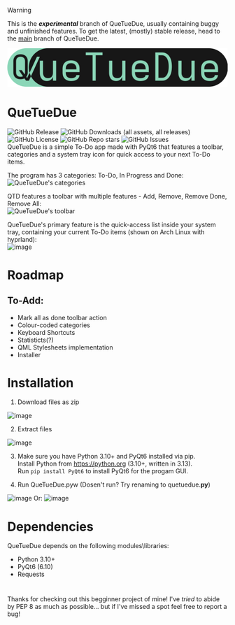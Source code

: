 > [!Warning]
>This is the **_experimental_** branch of QueTueDue, usually containing buggy and unfinished features. To get the latest, (mostly) stable release, head to the [main](https://www.github.com/nophoria/QueTueDue/tree/main) branch of QueTueDue.

![Full-Logo](assets/icons/logo-full.png)
# QueTueDue

![GitHub Release](https://img.shields.io/github/v/release/nophoria/QueTueDue?include_prereleases)
![GitHub Downloads (all assets, all releases)](https://img.shields.io/github/downloads/nophoria/QueTueDue/total)
![GitHub License](https://img.shields.io/github/license/nophoria/QueTueDue)
![GitHub Repo stars](https://img.shields.io/github/stars/nophoria/QueTueDue)
![GitHub Issues](https://img.shields.io/github/issues/nophoria/QueTueDue)
<br>QueTueDue is a simple To-Do app made with PyQt6 that features a toolbar, categories and a system tray icon for quick access to your next To-Do items.

The program has 3 categories: To-Do, In Progress and Done:
<br><img width="1384" height="250" alt="QueTueDue's categories" src="https://github.com/user-attachments/assets/0e92c3a6-3f13-4148-b663-c896b8a99b17" />

QTD features a toolbar with multiple features - Add, Remove, Remove Done, Remove All:
<br><img width="142" height="28" alt="QueTueDue's toolbar" src="https://github.com/user-attachments/assets/c733aa4d-8b53-4294-b568-26af717b2662" />

QueTueDue's primary feature is the quick-access list inside your system tray, containing your current To-Do items (shown on Arch Linux with hyprland):
<br><img width="359" height="233" alt="image" src="https://github.com/user-attachments/assets/3336621e-0382-438e-b0bd-3668ca2ba0eb" />

# Roadmap

## To-Add:
 - Mark all as done toolbar action
 - Colour-coded categories
 - Keyboard Shortcuts
 - Statisticts(?)
 - QML Stylesheets implementation
 - Installer

# Installation
1. Download files as zip
 <img width="406" height="310" alt="image" src="https://github.com/user-attachments/assets/4ad55ed3-43ea-41fd-8278-60f710e74422" />

2. Extract files
<img width="480" height="234" alt="image" src="https://github.com/user-attachments/assets/cf7fe541-1323-40de-8e5a-f506e76ad944" />

3. Make sure you have Python 3.10+ and PyQt6 installed via pip.
   <br>Install Python from https://python.org (3.10+, written in 3.13).
   <br>Run ```pip install PyQt6``` to install PyQt6 for the progam GUI.

4. Run QueTueDue.pyw (Dosen't run? Try renaming to quetuedue.**py**)
<img width="146" height="131" alt="image" src="https://github.com/user-attachments/assets/bad9c0e0-f0ca-4694-849f-0f8580d9c7eb" />
Or:
<img width="144" height="134" alt="image" src="https://github.com/user-attachments/assets/4e2e1ab7-9f51-493f-974b-5f301bb4f2d5" />


# Dependencies
QueTueDue depends on the following modules\libraries:

 - Python 3.10+
 - PyQt6 (6.10)
 - Requests

# 
Thanks for checking out this begginner project of mine!
I've _tried_ to abide by PEP 8 as much as possible... but if I've missed a spot feel free to report a bug!
